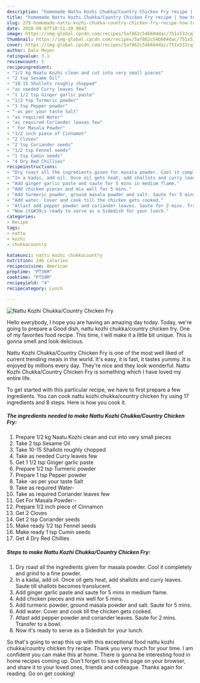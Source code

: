 ```yaml
---
description: "homemade Nattu Kozhi Chukka/Country Chicken Fry recipe | how to make healthy Nattu Kozhi Chukka/Country Chicken Fry"
title: "homemade Nattu Kozhi Chukka/Country Chicken Fry recipe | how to make healthy Nattu Kozhi Chukka/Country Chicken Fry"
slug: 279-homemade-nattu-kozhi-chukka-country-chicken-fry-recipe-how-to-make-healthy-nattu-kozhi-chukka-country-chicken-fry
date: 2020-09-07T10:51:20.904Z
image: https://img-global.cpcdn.com/recipes/5af862c54b604dac/751x532cq70/nattu-kozhi-chukkacountry-chicken-fry-recipe-main-photo.jpg
thumbnail: https://img-global.cpcdn.com/recipes/5af862c54b604dac/751x532cq70/nattu-kozhi-chukkacountry-chicken-fry-recipe-main-photo.jpg
cover: https://img-global.cpcdn.com/recipes/5af862c54b604dac/751x532cq70/nattu-kozhi-chukkacountry-chicken-fry-recipe-main-photo.jpg
author: Dale Meyer
ratingvalue: 3.1
reviewcount: 5
recipeingredient:
- "1/2 kg Naatu Kozhi clean and cut into very small pieces"
- "2 tsp Sesame Oil"
- "10-15 Shallots roughly chopped"
- "as needed Curry leaves few"
- "1 1/2 tsp Ginger garlic paste"
- "1/2 tsp Turmeric powder"
- "1 tsp Pepper powder"
- "-as per your taste Salt"
- "as required Water"
- "as required Coriander leaves few"
- " For Masala Powder"
- "1/2 inch piece of Cinnamon"
- "2 Cloves"
- "2 tsp Coriander seeds"
- "1/2 tsp Fennel seeds"
- "1 tsp Cumin seeds"
- "4 Dry Red Chillies"
recipeinstructions:
- "Dry roast all the ingredients given for masala powder. Cool it completely and grind to a fine powder."
- "In a kadai, add oil. Once oil gets heat, add shallots and curry leaves. Saute till shallots becomes translucent."
- "Add ginger garlic paste and saute for 5 mins in medium flame."
- "Add chicken pieces and mix well for 5 mins."
- "Add turmeric powder, ground masala powder and salt. Saute for 5 mins."
- "Add water. Cover and cook till the chicken gets cooked."
- "Atlast add pepper powder and coriander leaves. Saute for 2 mins. Transfer to a bowl."
- "Now it&#39;s ready to serve as a Sidedish for your lunch."
categories:
- Recipe
tags:
- nattu
- kozhi
- chukkacountry

katakunci: nattu kozhi chukkacountry 
nutrition: 246 calories
recipecuisine: American
preptime: "PT36M"
cooktime: "PT59M"
recipeyield: "4"
recipecategory: Lunch

---
```



![Nattu Kozhi Chukka/Country Chicken Fry](https://img-global.cpcdn.com/recipes/5af862c54b604dac/751x532cq70/nattu-kozhi-chukkacountry-chicken-fry-recipe-main-photo.jpg)

Hello everybody, I hope you are having an amazing day today. Today, we're going to prepare a Good dish, nattu kozhi chukka/country chicken fry. One of my favorites food recipe. This time, I will make it a little bit unique. This is gonna smell and look delicious.

Nattu Kozhi Chukka/Country Chicken Fry is one of the most well liked of current trending meals in the world. It's easy, it is fast, it tastes yummy. It is enjoyed by millions every day. They're nice and they look wonderful. Nattu Kozhi Chukka/Country Chicken Fry is something which I have loved my entire life.




To get started with this particular recipe, we have to first prepare a few ingredients. You can cook nattu kozhi chukka/country chicken fry using 17 ingredients and 8 steps. Here is how you cook it.

<!--inarticleads1-->

##### The ingredients needed to make Nattu Kozhi Chukka/Country Chicken Fry:

1. Prepare 1/2 kg Naatu Kozhi clean and cut into very small pieces
1. Take 2 tsp Sesame Oil
1. Take 10-15 Shallots roughly chopped
1. Take as needed Curry leaves few
1. Get 1 1/2 tsp Ginger garlic paste
1. Prepare 1/2 tsp Turmeric powder
1. Prepare 1 tsp Pepper powder
1. Take -as per your taste Salt
1. Take as required Water-
1. Take as required Coriander leaves few
1. Get  For Masala Powder:-
1. Prepare 1/2 inch piece of Cinnamon
1. Get 2 Cloves
1. Get 2 tsp Coriander seeds
1. Make ready 1/2 tsp Fennel seeds
1. Make ready 1 tsp Cumin seeds
1. Get 4 Dry Red Chillies




<!--inarticleads2-->

##### Steps to make Nattu Kozhi Chukka/Country Chicken Fry:

1. Dry roast all the ingredients given for masala powder. Cool it completely and grind to a fine powder.
1. In a kadai, add oil. Once oil gets heat, add shallots and curry leaves. Saute till shallots becomes translucent.
1. Add ginger garlic paste and saute for 5 mins in medium flame.
1. Add chicken pieces and mix well for 5 mins.
1. Add turmeric powder, ground masala powder and salt. Saute for 5 mins.
1. Add water. Cover and cook till the chicken gets cooked.
1. Atlast add pepper powder and coriander leaves. Saute for 2 mins. Transfer to a bowl.
1. Now it&#39;s ready to serve as a Sidedish for your lunch.




So that's going to wrap this up with this exceptional food nattu kozhi chukka/country chicken fry recipe. Thank you very much for your time. I am confident you can make this at home. There is gonna be interesting food in home recipes coming up. Don't forget to save this page on your browser, and share it to your loved ones, friends and colleague. Thanks again for reading. Go on get cooking!
